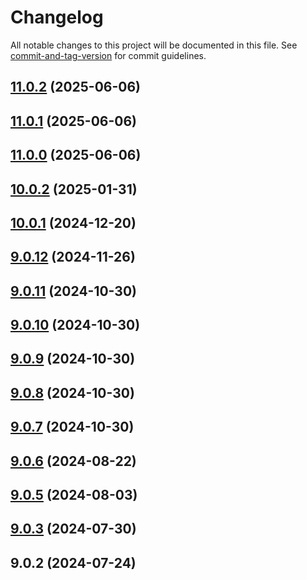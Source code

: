 # Changelog

All notable changes to this project will be documented in this file. See [commit-and-tag-version](https://github.com/absolute-version/commit-and-tag-version) for commit guidelines.

## [11.0.2](https://github.com/haxtheweb/open-apis/compare/v11.0.1...v11.0.2) (2025-06-06)

## [11.0.1](https://github.com/haxtheweb/open-apis/compare/v11.0.0...v11.0.1) (2025-06-06)

## [11.0.0](https://github.com/haxtheweb/open-apis/compare/v10.0.2...v11.0.0) (2025-06-06)

## [10.0.2](https://github.com/haxtheweb/open-apis/compare/v10.0.1...v10.0.2) (2025-01-31)

## [10.0.1](https://github.com/haxtheweb/open-apis/compare/v9.0.12...v10.0.1) (2024-12-20)

## [9.0.12](https://github.com/haxtheweb/open-apis/compare/v9.0.11...v9.0.12) (2024-11-26)

## [9.0.11](https://github.com/haxtheweb/open-apis/compare/v9.0.10...v9.0.11) (2024-10-30)

## [9.0.10](https://github.com/haxtheweb/open-apis/compare/v9.0.9...v9.0.10) (2024-10-30)

## [9.0.9](https://github.com/haxtheweb/open-apis/compare/v9.0.8...v9.0.9) (2024-10-30)

## [9.0.8](https://github.com/haxtheweb/open-apis/compare/v9.0.7...v9.0.8) (2024-10-30)

## [9.0.7](https://github.com/haxtheweb/open-apis/compare/v9.0.6...v9.0.7) (2024-10-30)

## [9.0.6](https://github.com/haxtheweb/open-apis/compare/v9.0.5...v9.0.6) (2024-08-22)

## [9.0.5](https://github.com/haxtheweb/open-apis/compare/v9.0.3...v9.0.5) (2024-08-03)

## [9.0.3](https://github.com/haxtheweb/open-apis/compare/v9.0.2...v9.0.3) (2024-07-30)

## 9.0.2 (2024-07-24)
